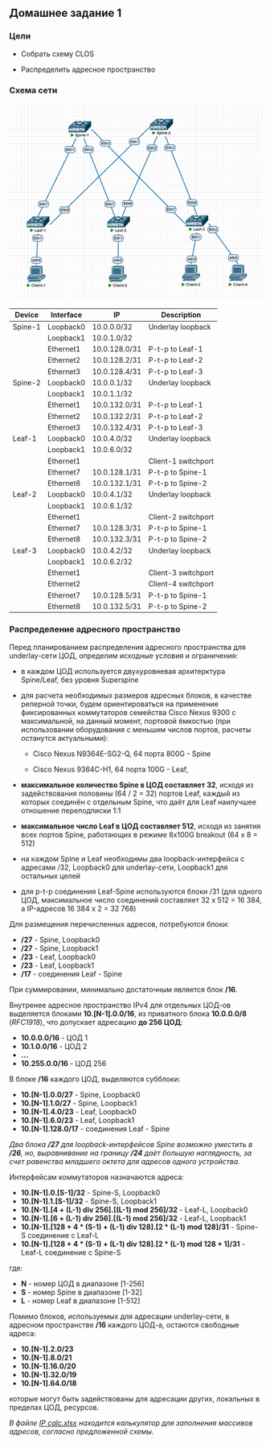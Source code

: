 ## Домашнее задание 1

### Цели

- Собрать схему CLOS

- Распределить адресное пространство

### Схема сети
![Network scheme](Clos.png)

|Device|Interface|IP|Description|
|-|-|-|-|
|Spine-1|Loopback0|10.0.0.0/32|Underlay loopback|
|       |Loopback1|10.0.1.0/32||
|       |Ethernet1|10.0.128.0/31|P-t-p to Leaf-1|
|       |Ethernet2|10.0.128.2/31|P-t-p to Leaf-2|
|       |Ethernet3|10.0.128.4/31|P-t-p to Leaf-3|
|Spine-2|Loopback0|10.0.0.1/32|Underlay loopback|
|       |Loopback1|10.0.1.1/32||
|       |Ethernet1|10.0.132.0/31|P-t-p to Leaf-1|
|       |Ethernet2|10.0.132.2/31|P-t-p to Leaf-2|
|       |Ethernet3|10.0.132.4/31|P-t-p to Leaf-3|
|Leaf-1 |Loopback0|10.0.4.0/32|Underlay loopback|
|       |Loopback1|10.0.6.0/32||
|       |Ethernet1||Client-1 switchport|
|       |Ethernet7|10.0.128.1/31|P-t-p to Spine-1|
|       |Ethernet8|10.0.132.1/31|P-t-p to Spine-2|
|Leaf-2 |Loopback0|10.0.4.1/32|Underlay loopback|
|       |Loopback1|10.0.6.1/32||
|       |Ethernet1||Client-2 switchport|
|       |Ethernet7|10.0.128.3/31|P-t-p to Spine-1|
|       |Ethernet8|10.0.132.3/31|P-t-p to Spine-2|
|Leaf-3 |Loopback0|10.0.4.2/32|Underlay loopback|
|       |Loopback1|10.0.6.2/32||
|       |Ethernet1||Client-3 switchport|
|       |Ethernet2||Client-4 switchport|
|       |Ethernet7|10.0.128.5/31|P-t-p to Spine-1|
|       |Ethernet8|10.0.132.5/31|P-t-p to Spine-2|

### Распределение адресного пространство

Перед планированием распределения адресного пространства для underlay-сети ЦОД, определим исходные условия и ограничения:

- в каждом ЦОД используется двухуровневая архитерктура Spine/Leaf, без уровня Superspine

- для расчета необходимых размеров адресных блоков, в качестве реперной точки, будем ориентироваться на применение фиксированных коммутаторов семейства Cisco Nexus 9300 с максимальной, на данный момент, портовой ёмкостью (при использовании оборудования с меньшим числов портов, расчеты останутся актуальными):

  - Cisco Nexus N9364E-SG2-Q, 64 порта 800G - Spine 

  - Cisco Nexus 9364C-H1, 64 порта 100G - Leaf, 

- **максимальное количество Spine в ЦОД составляет 32**, исходя из задействования половины (64 / 2 = 32) портов Leaf, каждый из которых соединён с отдельным Spine, что даёт для Leaf наилучшее отношение переподписки 1:1

- **максимальное число Leaf в ЦОД составляет 512**, исходя из занятия всех портов Spine, работающих в режиме 8x100G breakout (64 x 8 = 512)

- на каждом Spine и Leaf необходимы два loopback-интерфейса с адресами /32, Loopback0 для underlay-сети, Loopback1 для остальных целей

- для p-t-p соединения Leaf-Spine используются блоки /31 (для одного ЦОД, максимальное число соединений составляет 32 x 512 = 16 384, а IP-адресов 16 384 x 2 = 32 768)

Для размещения перечисленных адресов, потребуются блоки:

- **/27** - Spine, Loopback0
- **/27** - Spine, Loopback1
- **/23** - Leaf, Loopback0
- **/23** - Leaf, Loopback1
- **/17** - соединения Leaf - Spine

При суммировании, минимально достаточным является блок **/16**.

Внутренее адресное пространство IPv4 для отдельных ЦОД-ов выделяется блоками **10.[N-1].0.0/16**, из приватного блока **10.0.0.0/8** (*RFC1918*), что допускает адресацию **до 256 ЦОД**:

- **10.0.0.0/16** - ЦОД 1
- **10.1.0.0/16** - ЦОД 2
- **...**
- **10.255.0.0/16** - ЦОД 256

В блоке **/16** каждого ЦОД, выделяются субблоки:

- **10.[N-1].0.0/27** - Spine, Loopback0
- **10.[N-1].1.0/27** - Spine, Loopback1
- **10.[N-1].4.0/23** - Leaf, Loopback0
- **10.[N-1].6.0/23** - Leaf, Loopback1
- **10.[N-1].128.0/17** - соединения Leaf - Spine

*Два блока **/27** для loopback-интерфейсов Spine возможно уместить в **/26**, но, выравнивание на границу **/24** даёт большую наглядность, за счет равенства младшего октета для адресов одного устройства.*

Интерфейсам коммутаторов назначаются адреса:

- **10.[N-1].0.[S-1]/32** - Spine-S, Loopback0
- **10.[N-1].1.[S-1]/32** - Spine-S, Loopback1
- **10.[N-1].[4 + (L-1) div 256].[(L-1) mod 256]/32** - Leaf-L, Loopback0
- **10.[N-1].[6 + (L-1) div 256].[(L-1) mod 256]/32** - Leaf-L, Loopback1
- **10.[N-1].[128 + 4 * (S-1) + (L-1) div 128].[2 * (L-1) mod 128]/31** - Spine-S соединение с Leaf-L
- **10.[N-1].[128 + 4 * (S-1) + (L-1) div 128].[2 * (L-1) mod 128 + 1]/31** - Leaf-L соединение с Spine-S

где:

- **N** - номер ЦОД в диапазоне [1-256]
- **S** - номер Spine в диапазоне [1-32]
- **L** - номер Leaf  в диапазоне [1-512]

Помимо блоков, используемых для адресации underlay-сети, в адресном пространстве **/16** каждого ЦОД-а, остаются свободные адреса:

- **10.[N-1].2.0/23**
- **10.[N-1].8.0/21**
- **10.[N-1].16.0/20**
- **10.[N-1].32.0/19**
- **10.[N-1].64.0/18**

которые могут быть задействованы для адресации других, локальных в пределах ЦОД, ресурсов.

*В файле [IP calc.xlsx](https://github.com/IronWhale11/Otus-DC-networks-design/blob/main/labs/lab01/IP%20calc.xlsx) находится калькулятор для заполнения массивов адресов, согласно предложенной схемы.*

